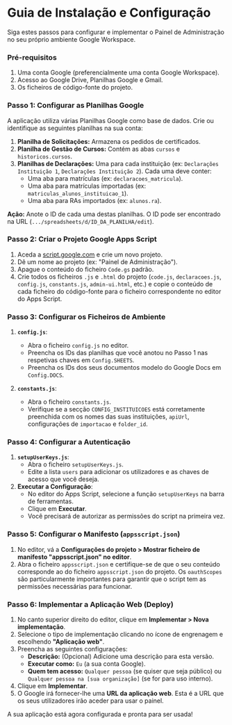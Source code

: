 # Guia de Instalação e Configuração

Siga estes passos para configurar e implementar o Painel de Administração no seu próprio ambiente Google Workspace.

### Pré-requisitos

1.  Uma conta Google (preferencialmente uma conta Google Workspace).
2.  Acesso ao Google Drive, Planilhas Google e Gmail.
3.  Os ficheiros de código-fonte do projeto.

### Passo 1: Configurar as Planilhas Google

A aplicação utiliza várias Planilhas Google como base de dados. Crie ou identifique as seguintes planilhas na sua conta:

1.  **Planilha de Solicitações:** Armazena os pedidos de certificados.
2.  **Planilha de Gestão de Cursos:** Contém as abas `cursos` e `historicos.cursos`.
3.  **Planilhas de Declarações:** Uma para cada instituição (ex: `Declarações Instituição 1`, `Declarações Instituição 2`). Cada uma deve conter:
    * Uma aba para matrículas (ex: `declaracoes_matricula`).
    * Uma aba para matrículas importadas (ex: `matriculas_alunos_instituicao_1`).
    * Uma aba para RAs importados (ex: `alunos.ra`).

**Ação:** Anote o ID de cada uma destas planilhas. O ID pode ser encontrado na URL (`.../spreadsheets/d/ID_DA_PLANILHA/edit`).

### Passo 2: Criar o Projeto Google Apps Script

1.  Aceda a [script.google.com](https://script.google.com) e crie um novo projeto.
2.  Dê um nome ao projeto (ex: "Painel de Administração").
3.  Apague o conteúdo do ficheiro `Code.gs` padrão.
4.  Crie todos os ficheiros `.js` e `.html` do projeto (`code.js`, `declaracoes.js`, `config.js`, `constants.js`, `admin-ui.html`, etc.) e copie o conteúdo de cada ficheiro do código-fonte para o ficheiro correspondente no editor do Apps Script.

### Passo 3: Configurar os Ficheiros de Ambiente

1.  **`config.js`**:
    * Abra o ficheiro `config.js` no editor.
    * Preencha os IDs das planilhas que você anotou no Passo 1 nas respetivas chaves em `Config.SHEETS`.
    * Preencha os IDs dos seus documentos modelo do Google Docs em `Config.DOCS`.

2.  **`constants.js`**:
    * Abra o ficheiro `constants.js`.
    * Verifique se a secção `CONFIG_INSTITUICOES` está corretamente preenchida com os nomes das suas instituições, `apiUrl`, configurações de `importacao` e `folder_id`.

### Passo 4: Configurar a Autenticação

1.  **`setupUserKeys.js`**:
    * Abra o ficheiro `setupUserKeys.js`.
    * Edite a lista `users` para adicionar os utilizadores e as chaves de acesso que você deseja.
2.  **Executar a Configuração**:
    * No editor do Apps Script, selecione a função `setupUserKeys` na barra de ferramentas.
    * Clique em **Executar**.
    * Você precisará de autorizar as permissões do script na primeira vez.

### Passo 5: Configurar o Manifesto (`appsscript.json`)

1.  No editor, vá a **Configurações do projeto > Mostrar ficheiro de manifesto "appsscript.json" no editor**.
2.  Abra o ficheiro `appsscript.json` e certifique-se de que o seu conteúdo corresponde ao do ficheiro `appsscript.json` do projeto. Os `oauthScopes` são particularmente importantes para garantir que o script tem as permissões necessárias para funcionar.

### Passo 6: Implementar a Aplicação Web (Deploy)

1.  No canto superior direito do editor, clique em **Implementar > Nova implementação**.
2.  Selecione o tipo de implementação clicando no ícone de engrenagem e escolhendo **"Aplicação web"**.
3.  Preencha as seguintes configurações:
    * **Descrição:** (Opcional) Adicione uma descrição para esta versão.
    * **Executar como:** `Eu` (a sua conta Google).
    * **Quem tem acesso:** `Qualquer pessoa` (se quiser que seja público) ou `Qualquer pessoa na [sua organização]` (se for para uso interno).
4.  Clique em **Implementar**.
5.  O Google irá fornecer-lhe uma **URL da aplicação web**. Esta é a URL que os seus utilizadores irão aceder para usar o painel.

A sua aplicação está agora configurada e pronta para ser usada!